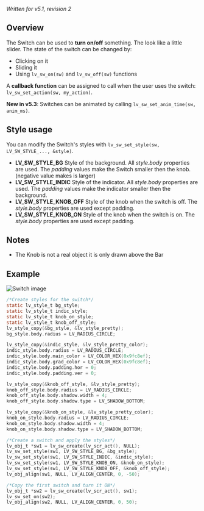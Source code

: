 _Written for v5.1, revision 2_

## Overview

The Switch can be used to **turn on/off**  something. The look like a little slider. The state of the switch can be changed by:

- Clicking on it
- Sliding it
- Using `lv_sw_on(sw)` and `lv_sw_off(sw)` functions

A **callback function** can be assigned to call when the user uses the switch: `lv_sw_set_action(sw, my_action)`.

**New in v5.3**: Switches can be animated by calling `lv_sw_set_anim_time(sw, anim_ms)`.

## Style usage

You can modify the Switch's styles with `lv_sw_set_style(sw, LV_SW_STYLE_..., &style)`.

- **LV_SW_STYLE_BG** Style of the background. All _style.body_ properties are used. The _padding_ values make the Switch smaller then the knob. (negative value makes is larger)
- **LV_SW_STYLE_INDIC** Style of the indicator. All _style.body_ properties are used. The _padding_ values make the indicator smaller then the background. 
- **LV_SW_STYLE_KNOB_OFF** Style of the knob when the switch is off.  The _style.body_ properties are used except padding.
- **LV_SW_STYLE_KNOB_ON** Style of the knob when the switch is on.  The _style.body_ properties are used except padding.

## Notes

- The Knob is not a real object it is only drawn above the Bar

## Example
![Switch image](https://raw.githubusercontent.com/wiki/littlevgl/lvgl/img/switch-lv_sw.png)
```c
/*Create styles for the switch*/
static lv_style_t bg_style;
static lv_style_t indic_style;
static lv_style_t knob_on_style;
static lv_style_t knob_off_style;
lv_style_copy(&bg_style, &lv_style_pretty);
bg_style.body.radius = LV_RADIUS_CIRCLE;

lv_style_copy(&indic_style, &lv_style_pretty_color);
indic_style.body.radius = LV_RADIUS_CIRCLE;
indic_style.body.main_color = LV_COLOR_HEX(0x9fc8ef);
indic_style.body.grad_color = LV_COLOR_HEX(0x9fc8ef);
indic_style.body.padding.hor = 0;
indic_style.body.padding.ver = 0;

lv_style_copy(&knob_off_style, &lv_style_pretty);
knob_off_style.body.radius = LV_RADIUS_CIRCLE;
knob_off_style.body.shadow.width = 4;
knob_off_style.body.shadow.type = LV_SHADOW_BOTTOM;

lv_style_copy(&knob_on_style, &lv_style_pretty_color);
knob_on_style.body.radius = LV_RADIUS_CIRCLE;
knob_on_style.body.shadow.width = 4;
knob_on_style.body.shadow.type = LV_SHADOW_BOTTOM;

/*Create a switch and apply the styles*/
lv_obj_t *sw1 = lv_sw_create(lv_scr_act(), NULL);
lv_sw_set_style(sw1, LV_SW_STYLE_BG, &bg_style);
lv_sw_set_style(sw1, LV_SW_STYLE_INDIC, &indic_style);
lv_sw_set_style(sw1, LV_SW_STYLE_KNOB_ON, &knob_on_style);
lv_sw_set_style(sw1, LV_SW_STYLE_KNOB_OFF, &knob_off_style);
lv_obj_align(sw1, NULL, LV_ALIGN_CENTER, 0, -50);

/*Copy the first switch and turn it ON*/
lv_obj_t *sw2 = lv_sw_create(lv_scr_act(), sw1);
lv_sw_set_on(sw2);
lv_obj_align(sw2, NULL, LV_ALIGN_CENTER, 0, 50);
```